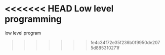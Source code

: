 <<<<<<< HEAD
Low level programming
=======
low level program
>>>>>>> fe4c34f72e35f236b0f9950de2075d885310271f
